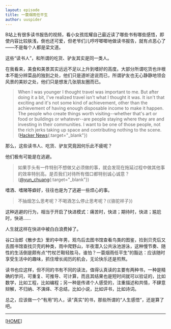 ```yaml
---
layout: episode
title: 一蓑烟雨任平生
author: uuspider
---
```

B站上有很多读书报告的视频，看小女孩炫耀自己最近读了哪些书有哪些感悟，即使内容比较肤浅，倒也还可爱，但老爷们儿哼哼唧唧地做读书报告，就有点恶心了——不是每个人都是梁文道。

这些“读书人”，和所谓的吃货、驴友其实是同一类人。

在我看来，美食和美景其实远远不足以上升到嗜好的高度。大部分所谓吃货也许根本不能分辨菜品的独到之处，他们只是道听途说而已，所谓驴友也无心静静地领会风景的美妙之处，他们只是想发几张朋友圈而已。

>When I was younger I thought travel was important to me. But after doing it a bit, I've realized travel isn't what I thought it was. It isn't that exciting and it's not some kind of achievement, other than the achievement of having enough disposable income to make it happen. The people who create things worth visiting--whether that's art or food or buildings or whatever--are people staying where they are and investing in their communities. I want to be one of those people, not the rich jerks taking up space and contributing nothing to the scene. ([Hacker News][ref01]{:target="_blank"})

那么，这些读书人、吃货、驴友究竟因何乐此不疲呢？

他们极有可能是在逃避。

>如果手头有一件特别不想做又必须做的事，就会发现在拖延过程中做其他事的效率特别高。是否我们对待所有借口都特别诚心诚意？([@yun_chuang][ref02]{:target="_blank"})

嗜酒、嗜赌等癖好，往往也是为了逃避一些烦心的事。

>不抽烟怎么思考呢？不喝酒怎么停止思考呢？(《骆驼祥子》)

这种逃避的行为，相当于开启了快进模式：痛苦时，快进；期待时，快进；尴尬时，快进……

人生就这样在快进中被白白浪费掉了。

谷口治郎《散步去》里的中年男，观鸟后去图书馆查看鸟类的图鉴，捡到贝壳后又去图书馆查找贝壳的种类，雨中爬野山，半夜潜入公共泳池游泳，这种慢节奏、随性的生活倒是颇有点“竹杖芒鞋轻胜马，谁怕？一蓑烟雨任平生”的豁达：应该随时享受生活中的趣味，抓住增长阅历的机会，无论快乐还是煎熬。

读书也应这样，但不同的书有不同的读法，值得认真读的主要有两种书，一种是精确的学问，可重复、可推导、可计算，而且其结果也是短时间就可以验证的，比如数学，比如工程，比如编程；另一种是传递个人感受的，注重描述和共情，不肆意辩解，不归纳、不演绎、不总结，比如小说，比如评书，比如诗词。

总之，应该做一个“有用”的人，读“真实”的书，那些所谓的“人生感悟”，还是算了吧。

***

[[HOME][episode]]

[episode]:http://about.uuspider.com/2019/06/02/episodeindex.html

[ref01]:https://news.ycombinator.com/item?id=19999147
[ref02]:https://www.twitter.com/yun_chuang/status/1256799648712253441

